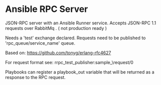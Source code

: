 Ansible RPC Server
==================

JSON-RPC server with an Ansible Runner service. Accepts JSON-RPC 1.1 requests over RabbitMq .
( not production ready )


Needs a 'test' exchange declared.
Requests need to be published to 'rpc\_queue/service\_name' queue.

Based on: https://github.com/tonyg/erlang-rfc4627

For request format see:  rrpc\_test\_publisher:sample\_\request/0

Playbooks can register a playbook\_out variable that will be returned as a response to the RPC request.
